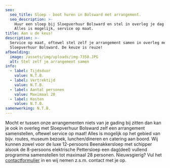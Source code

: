 ```yaml
---
seo:
  seo_title: Sloep - boot huren in Bolsward met arrangement.
  seo_description: >-
    Huur een sloep bij Sloepverhuur Bolsward en stel in overleg je dag samen.
    Alles is mogelijk, service op maat.
title: Aan u de keus!
description: >-
  Service op maat, oftewel stel zelf je arrangement samen in overleg met
  Sloepverhuur Bolsward. De keuze is reuze!
afbeelding:
  image: /assets/img/uploads/img-7350.JPG
  alt: Stel zelf je arrangement samen
info:
  - label: Tijdsduur
    value: N.T.B.
  - label: Vertrektijd
    value: N.T.B.
  - label: Aantal personen
    value: Maximaal 28
  - label: Kosten
    value: N.T.B.
samenwerking: N.T.B.
---
```


Mocht er tussen onze arrangementen niets van je gading bij zitten dan kan je ook in overleg met Sloepverhuur Bolsward zelf een arrangement samenstellen, oftewel service op maat\! Alles is mogelijk op het gebied van bijv. routes, museum bezoek, lunchen/dineren en catering aan boord. Wij kunnen zowel voor de luxe 12-persoons Beenakkersloep met schipper alsook de 8-persoons elektrische Pettersloep een dag(deel) vullend programma samenstellen tot maximaal 28 personen. Nieuwsgierig? Vul het [contactformulier](https://sloepverhuurbolsward.nl/contact) in en wij nemen z.s.m. contact met je op.
